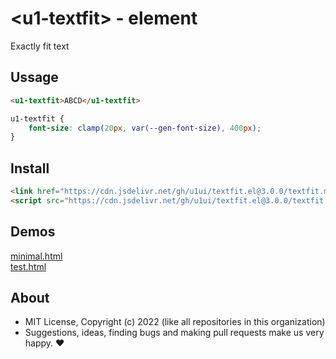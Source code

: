 # &lt;u1-textfit&gt; - element
Exactly fit text

## Ussage

```html
<u1-textfit>ABCD</u1-textfit>
```

```css
u1-textfit {
    font-size: clamp(20px, var(--gen-font-size), 400px);
}
```

## Install

```html
<link href="https://cdn.jsdelivr.net/gh/u1ui/textfit.el@3.0.0/textfit.min.css" rel=stylesheet>
<script src="https://cdn.jsdelivr.net/gh/u1ui/textfit.el@3.0.0/textfit.min.js" type=module>
```

## Demos

[minimal.html](https://raw.githack.com/u1ui/textfit.el/main/tests/minimal.html)  
[test.html](https://raw.githack.com/u1ui/textfit.el/main/tests/test.html)  

## About

- MIT License, Copyright (c) 2022 <u1> (like all repositories in this organization) <br>
- Suggestions, ideas, finding bugs and making pull requests make us very happy. ♥

